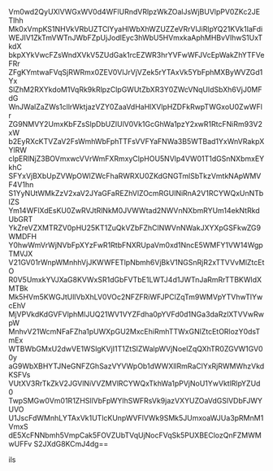 Vm0wd2QyUXlVWGxWV0d4WFlURndVRlpzWkZOalJsWjBUVlpPV0ZKc2JETlhh
Mk0xVmpKS1NHVkVRbUZTClYyaHlWbXhWZUZZeVRrVlJiRlpYQ21KVk1IaFdi
WEJIV1ZkTmVWTnJWbFZpUjJodlEyc3hWbU5HVmxkaAphMHBvVlhwS1UxTkdX
bkpXYkVwcFZsWndXVkV5ZUdGak1rcEZWR3hrYVFwWFJVcEpWakZhYTFVeFRr
ZFgKYmtwaFVqSjRWRmx0ZEV0VlJrVjVZek5rYTAxVk5YbFphMXByWVZGd1Yx
SlZhM2RXYkdoM1VqRk9kRlpzClpGWUtZbXR3Y0ZWcVNqUldSbXh6VjJ0MFdG
WnJWalZaZWs1cllrWktjazVZY0ZaaVdHaHlXVlpHZDFkRwpTWGxoU0ZwWFlr
ZG9NMVY2UmxKbFZsSlpDbUZIUlV0Vk1GcGhWa1pzY2xwR1RtcFNiRm93V2xW
b2EyRXcKTVZaV2FsWmhWbFphTTFsVVFYaFNWa3B5WTBad1YxWnVRakpXYlRW
clpERlNjZ3BOVmxwcVVrWmFXRmxyClpHOU5NVlp4VW01T1dGSnNXbmxEYkhC
SFYxVjBXbUpZVWpOWlZWcFhaRWRXU0ZKdGNGTmlSbTkzVmtkNApWMVF4V1hn
S1YyNUtWMkZzV2xaV2JYaGFaREZhVlZOcmRGUlNiRnA2V1RCYWQxUnNTblZS
Ym14WFlXdEsKU0ZwRVJtRlNkM0JVWWtad2NWVnNXbmRYUm14ekNtRkdUbGRT
YkZreVZXMTRZV0pHU25KT1ZuQkVZbFZhClNWVnNWakJXYXpGSFkwZG9WMDFH
Y0hwWmVrWjNVbFpXYzFwR1RtbFNXRUpaVm0xd1NncE5WMFY1VW14WgpTMVJX
V21GV01rWnpWMnhhVjJKWWFETlpNbmh6VjBkV1NGSnRjR2xTTVVvMlZtcEtO
R0V5UmxkYVJXaG8KVWxSR1dGbFVTbE1LWTJ4d1JWTnJaRmRrTTBKWldXMTBk
Mk5HVm5KWGJtUllVbXhLV0VOc2NFZFRiWFJPClZqTm9WMVpYTVhwTlYwcEhV
MjVPVkdKdGVFVlphMlJUQ21WV1VYZFdha0pYVFd0d1NGa3daRzlXTVVwRwpW
MnhvV21WcmNFaFZha1pUWXpGU2MxcEhiRmhTTWxGNlZtcEtORlozY0dsTmEx
WTBWbGMxU2dwVE1WSlgKVjI1T1ZtSlZWalpWVjNoelZqQXhTR0ZGVW1GV00y
aG9WbXBHYTJNeGNFZGhSazVYVWpOb1dWWXllRmRaClYxRjRWMWhzVkdKSFVs
VUtXV3RrTkZkV2JGVlNiVVZMVlRCYWQxTkhWa1pPVjNoU1YwVktlRlpYZUd0
TwpSMGw0Vm01R1ZHSllVbFpWYlhSWFRsVk9jazVXYUZOaVdGSlVDbFJWYUVO
U1JscFdWMnhLYTAxVk1UTlcKUnpWVFlVWk9SMk5JUmxoaWJUa3pRMnM1VmxS
dE5XcFNNbmh5VmpCak5FOVZUbTVqUjNocFVqSk5PUXBEClozQnFZMWMwUFFv
S2JXdG8KCmJ4dg==

ils